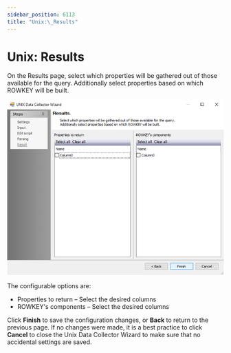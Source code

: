 ```yaml
---
sidebar_position: 6113
title: "Unix:\_Results"
---
```


# Unix: Results

On the Results page, select which properties will be gathered out of those available for the query. Additionally select properties based on which ROWKEY will be built.

![Unix Data Collector Wizard Results page](../../../../../../../static/images/AccessAnalyzer_12.0/Content/Resources/Images/EnterpriseAuditor/Admin/DataCollector/Unix/Results.png "Unix Data Collector Wizard Results page")

The configurable options are:

* Properties to return – Select the desired columns
* ROWKEY's components – Select the desired columns

Click **Finish** to save the configuration changes, or **Back** to return to the previous page. If no changes were made, it is a best practice to click **Cancel** to close the Unix Data Collector Wizard to make sure that no accidental settings are saved.